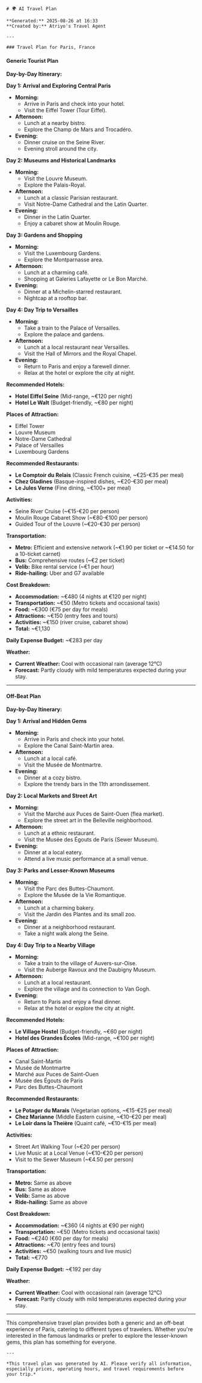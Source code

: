    # 🌍 AI Travel Plan

    **Generated:** 2025-08-26 at 16:33  
    **Created by:** Atriyo's Travel Agent

    ---

    ### Travel Plan for Paris, France

#### **Generic Tourist Plan**

**Day-by-Day Itinerary:**

**Day 1: Arrival and Exploring Central Paris**
- **Morning:**
  - Arrive in Paris and check into your hotel.
  - Visit the Eiffel Tower (Tour Eiffel).
- **Afternoon:**
  - Lunch at a nearby bistro.
  - Explore the Champ de Mars and Trocadéro.
- **Evening:**
  - Dinner cruise on the Seine River.
  - Evening stroll around the city.

**Day 2: Museums and Historical Landmarks**
- **Morning:**
  - Visit the Louvre Museum.
  - Explore the Palais-Royal.
- **Afternoon:**
  - Lunch at a classic Parisian restaurant.
  - Visit Notre-Dame Cathedral and the Latin Quarter.
- **Evening:**
  - Dinner in the Latin Quarter.
  - Enjoy a cabaret show at Moulin Rouge.

**Day 3: Gardens and Shopping**
- **Morning:**
  - Visit the Luxembourg Gardens.
  - Explore the Montparnasse area.
- **Afternoon:**
  - Lunch at a charming café.
  - Shopping at Galeries Lafayette or Le Bon Marché.
- **Evening:**
  - Dinner at a Michelin-starred restaurant.
  - Nightcap at a rooftop bar.

**Day 4: Day Trip to Versailles**
- **Morning:**
  - Take a train to the Palace of Versailles.
  - Explore the palace and gardens.
- **Afternoon:**
  - Lunch at a local restaurant near Versailles.
  - Visit the Hall of Mirrors and the Royal Chapel.
- **Evening:**
  - Return to Paris and enjoy a farewell dinner.
  - Relax at the hotel or explore the city at night.

**Recommended Hotels:**
- **Hotel Eiffel Seine** (Mid-range, ~€120 per night)
- **Hotel Le Walt** (Budget-friendly, ~€80 per night)

**Places of Attraction:**
- Eiffel Tower
- Louvre Museum
- Notre-Dame Cathedral
- Palace of Versailles
- Luxembourg Gardens

**Recommended Restaurants:**
- **Le Comptoir du Relais** (Classic French cuisine, ~€25-€35 per meal)
- **Chez Gladines** (Basque-inspired dishes, ~€20-€30 per meal)
- **Le Jules Verne** (Fine dining, ~€100+ per meal)

**Activities:**
- Seine River Cruise (~€15-€20 per person)
- Moulin Rouge Cabaret Show (~€80-€100 per person)
- Guided Tour of the Louvre (~€20-€30 per person)

**Transportation:**
- **Metro:** Efficient and extensive network (~€1.90 per ticket or ~€14.50 for a 10-ticket carnet)
- **Bus:** Comprehensive routes (~€2 per ticket)
- **Velib:** Bike rental service (~€1 per hour)
- **Ride-hailing:** Uber and G7 available

**Cost Breakdown:**
- **Accommodation:** ~€480 (4 nights at €120 per night)
- **Transportation:** ~€50 (Metro tickets and occasional taxis)
- **Food:** ~€300 (€75 per day for meals)
- **Attractions:** ~€150 (entry fees and tours)
- **Activities:** ~€150 (river cruise, cabaret show)
- **Total:** ~€1,130

**Daily Expense Budget:** ~€283 per day

**Weather:**
- **Current Weather:** Cool with occasional rain (average 12°C)
- **Forecast:** Partly cloudy with mild temperatures expected during your stay.

---

#### **Off-Beat Plan**

**Day-by-Day Itinerary:**

**Day 1: Arrival and Hidden Gems**
- **Morning:**
  - Arrive in Paris and check into your hotel.
  - Explore the Canal Saint-Martin area.
- **Afternoon:**
  - Lunch at a local café.
  - Visit the Musée de Montmartre.
- **Evening:**
  - Dinner at a cozy bistro.
  - Explore the trendy bars in the 11th arrondissement.

**Day 2: Local Markets and Street Art**
- **Morning:**
  - Visit the Marché aux Puces de Saint-Ouen (flea market).
  - Explore the street art in the Belleville neighborhood.
- **Afternoon:**
  - Lunch at a ethnic restaurant.
  - Visit the Musée des Égouts de Paris (Sewer Museum).
- **Evening:**
  - Dinner at a local eatery.
  - Attend a live music performance at a small venue.

**Day 3: Parks and Lesser-Known Museums**
- **Morning:**
  - Visit the Parc des Buttes-Chaumont.
  - Explore the Musée de la Vie Romantique.
- **Afternoon:**
  - Lunch at a charming bakery.
  - Visit the Jardin des Plantes and its small zoo.
- **Evening:**
  - Dinner at a neighborhood restaurant.
  - Take a night walk along the Seine.

**Day 4: Day Trip to a Nearby Village**
- **Morning:**
  - Take a train to the village of Auvers-sur-Oise.
  - Visit the Auberge Ravoux and the Daubigny Museum.
- **Afternoon:**
  - Lunch at a local restaurant.
  - Explore the village and its connection to Van Gogh.
- **Evening:**
  - Return to Paris and enjoy a final dinner.
  - Relax at the hotel or explore the city at night.

**Recommended Hotels:**
- **Le Village Hostel** (Budget-friendly, ~€60 per night)
- **Hotel des Grandes Écoles** (Mid-range, ~€100 per night)

**Places of Attraction:**
- Canal Saint-Martin
- Musée de Montmartre
- Marché aux Puces de Saint-Ouen
- Musée des Égouts de Paris
- Parc des Buttes-Chaumont

**Recommended Restaurants:**
- **Le Potager du Marais** (Vegetarian options, ~€15-€25 per meal)
- **Chez Marianne** (Middle Eastern cuisine, ~€10-€20 per meal)
- **Le Loir dans la Theière** (Quaint café, ~€10-€15 per meal)

**Activities:**
- Street Art Walking Tour (~€20 per person)
- Live Music at a Local Venue (~€10-€20 per person)
- Visit to the Sewer Museum (~€4.50 per person)

**Transportation:**
- **Metro:** Same as above
- **Bus:** Same as above
- **Velib:** Same as above
- **Ride-hailing:** Same as above

**Cost Breakdown:**
- **Accommodation:** ~€360 (4 nights at €90 per night)
- **Transportation:** ~€50 (Metro tickets and occasional taxis)
- **Food:** ~€240 (€60 per day for meals)
- **Attractions:** ~€70 (entry fees and tours)
- **Activities:** ~€50 (walking tours and live music)
- **Total:** ~€770

**Daily Expense Budget:** ~€192 per day

**Weather:**
- **Current Weather:** Cool with occasional rain (average 12°C)
- **Forecast:** Partly cloudy with mild temperatures expected during your stay.

---

This comprehensive travel plan provides both a generic and an off-beat experience of Paris, catering to different types of travelers. Whether you're interested in the famous landmarks or prefer to explore the lesser-known gems, this plan has something for everyone.

    ---

    *This travel plan was generated by AI. Please verify all information, especially prices, operating hours, and travel requirements before your trip.*
